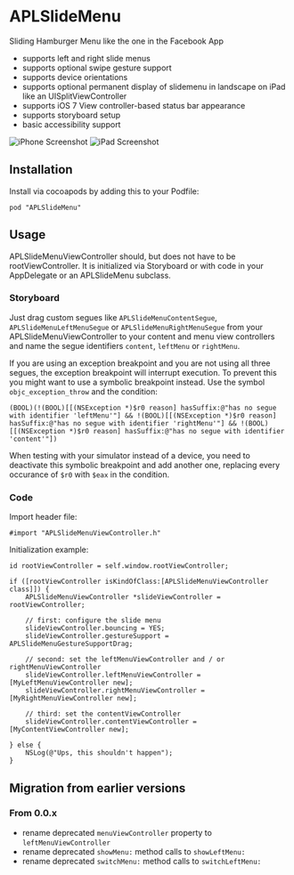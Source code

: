 APLSlideMenu
=========

Sliding Hamburger Menu like the one in the Facebook App

* supports left and right slide menus
* supports optional swipe gesture support
* supports device orientations
* supports optional permanent display of slidemenu in landscape on iPad like an UISplitViewController
* supports iOS 7 View controller-based status bar appearance
* supports storyboard setup
* basic accessibility support

![iPhone Screenshot](screenshot-iphone-left.png) ![iPad Screenshot](screenshot-ipad-left.png)


## Installation
Install via cocoapods by adding this to your Podfile:

	pod "APLSlideMenu"

## Usage
APLSlideMenuViewController should, but does not have to be rootViewController. It is initialized via Storyboard or with code in your AppDelegate or an APLSlideMenu subclass.

### Storyboard
Just drag custom segues like `APLSlideMenuContentSegue`, `APLSlideMenuLeftMenuSegue` or `APLSlideMenuRightMenuSegue` from your APLSlideMenuViewController to your content and menu view controllers and name the segue identifiers `content`, `leftMenu` or `rightMenu`.

If you are using an exception breakpoint and you are not using all three segues, the exception breakpoint will interrupt execution. To prevent this you might want to use a symbolic breakpoint instead. Use the symbol `objc_exception_throw` and the condition:

	(BOOL)(!(BOOL)[[(NSException *)$r0 reason] hasSuffix:@"has no segue with identifier 'leftMenu'"] && !(BOOL)[[(NSException *)$r0 reason] hasSuffix:@"has no segue with identifier 'rightMenu'"] && !(BOOL)[[(NSException *)$r0 reason] hasSuffix:@"has no segue with identifier 'content'"])

When testing with your simulator instead of a device, you need to deactivate this symbolic breakpoint and add another one, replacing every occurance of `$r0` with `$eax` in the condition.

### Code

Import header file:

	#import "APLSlideMenuViewController.h"
	
Initialization example:
	
	id rootViewController = self.window.rootViewController;
	
    if ([rootViewController isKindOfClass:[APLSlideMenuViewController class]]) {
        APLSlideMenuViewController *slideViewController = rootViewController;
        
        // first: configure the slide menu
        slideViewController.bouncing = YES;
        slideViewController.gestureSupport = APLSlideMenuGestureSupportDrag;
        
        // second: set the leftMenuViewController and / or rightMenuViewController
        slideViewController.leftMenuViewController = [MyLeftMenuViewController new];
        slideViewController.rightMenuViewController = [MyRightMenuViewController new];
        
        // third: set the contentViewController
        slideViewController.contentViewController = [MyContentViewController new];
        
    } else {
        NSLog(@"Ups, this shouldn't happen");
    }

## Migration from earlier versions

### From 0.0.x

* rename deprecated `menuViewController` property to `leftMenuViewController`
* rename deprecated `showMenu:` method calls to `showLeftMenu:`
* rename deprecated `switchMenu:` method calls to `switchLeftMenu:`
